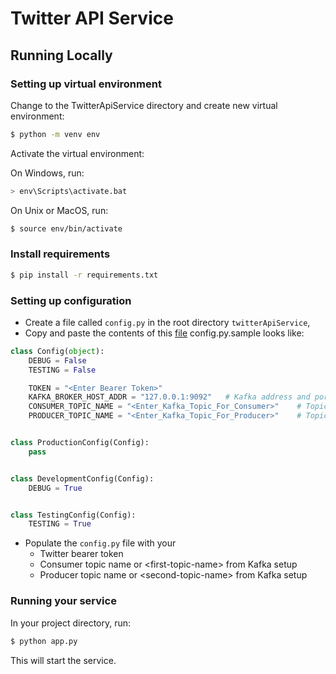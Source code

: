 # Twitter API Service

## Running Locally

### Setting up virtual environment

Change to the TwitterApiService directory and create new virtual environment:

```bash
$ python -m venv env
```

Activate the virtual environment:

On Windows, run:
 
```bash
> env\Scripts\activate.bat
```

On Unix or MacOS, run:

```bash
$ source env/bin/activate
```

### Install requirements

```bash
$ pip install -r requirements.txt
```

### Setting up configuration

- Create a file called `config.py` in the root directory `twitterApiService`,
- Copy and paste the contents of this [file](config.py.sample)
config.py.sample looks like:

```python
class Config(object):
    DEBUG = False
    TESTING = False

    TOKEN = "<Enter Bearer Token>"
    KAFKA_BROKER_HOST_ADDR = "127.0.0.1:9092"   # Kafka address and port num.
    CONSUMER_TOPIC_NAME = "<Enter_Kafka_Topic_For_Consumer>"    # Topic name
    PRODUCER_TOPIC_NAME = "<Enter_Kafka_Topic_For_Producer>"    # Topic name


class ProductionConfig(Config):
    pass


class DevelopmentConfig(Config):
    DEBUG = True


class TestingConfig(Config):
    TESTING = True
```

- Populate the `config.py` file with your 
    - Twitter bearer token
    - Consumer topic name or \<first-topic-name> from Kafka setup
    - Producer topic name or \<second-topic-name> from Kafka setup

### Running your service

In your project directory, run:

```bash
$ python app.py
```

This will start the service.
